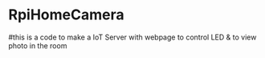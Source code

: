 # RpiHomeCamera

#this is a code to make a IoT Server with webpage to control LED & to view photo in the room
